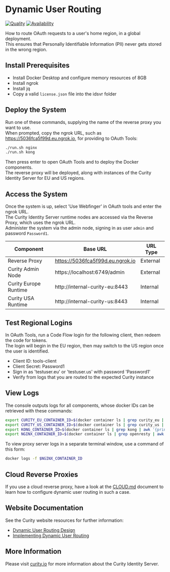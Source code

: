 # Dynamic User Routing

[![Quality](https://img.shields.io/badge/quality-demo-red)](https://curity.io/resources/code-examples/status/)
[![Availability](https://img.shields.io/badge/availability-source-blue)](https://curity.io/resources/code-examples/status/)

How to route OAuth requests to a user's home region, in a global deployment.\
This ensures that Personally Identifiable Information (PII) never gets stored in the wrong region.

## Install Prerequisites

- Install Docker Desktop and configure memory resources of 8GB
- Install ngrok
- Install jq
- Copy a valid `license.json` file into the idsvr folder

## Deploy the System

Run one of these commands, supplying the name of the reverse proxy you want to use.\
When prompted, copy the ngrok URL, such as https://5036fca5f99d.eu.ngrok.io, for providing to OAuth Tools:

```bash
./run.sh nginx
./run.sh kong
```

Then press enter to open OAuth Tools and to deploy the Docker components.\
The reverse proxy will be deployed, along with instances of the Curity Identity Server for EU and US regions.

## Access the System

Once the system is up, select 'Use Webfinger' in OAuth tools and enter the ngrok URL.\
The Curity Identity Server runtime nodes are accessed via the Reverse Proxy, which uses the ngrok URL.\
Administer the system via the admin node, signing in as user `admin` and password `Password1`.

| Component | Base URL | URL Type |
| --------- | -------- | -------- |
| Reverse Proxy | https://5036fca5f99d.eu.ngrok.io | External |
| Curity Admin Node | https://localhost:6749/admin | External |
| Curity Europe Runtime | http://internal-curity-eu:8443 | Internal |
| Curity USA Runtime | http://internal-curity-us:8443 | Internal |

## Test Regional Logins

In OAuth Tools, run a Code Flow login for the following client, then redeem the code for tokens.\
The login will begin in the EU region, then may switch to the US region once the user is identified.

- Client ID: tools-client
- Client Secret: Password1
- Sign in as 'testuser.eu' or 'testuser.us' with password 'Password1'
- Verify from logs that you are routed to the expected Curity instance

## View Logs

The console outputs logs for all components, whose docker IDs can be retrieved with these commands:

```bash
export CURITY_EU_CONTAINER_ID=$(docker container ls | grep curity_eu | awk '{print $1}')
export CURITY_US_CONTAINER_ID=$(docker container ls | grep curity_us | awk '{print $1}')
export KONG_CONTAINER_ID=$(docker container ls | grep kong | awk '{print $1}')
export NGINX_CONTAINER_ID=$(docker container ls | grep openresty | awk '{print $1}')
```

To view proxy server logs in a separate terminal window, use a command of this form:

```bash
docker logs -f $NGINX_CONTAINER_ID
```

## Cloud Reverse Proxies

If you use a cloud reverse proxy, have a look at the [CLOUD.md](CLOUD.md) document to learn how to configure dynamic user
routing in such a case.

## Website Documentation

See the Curity website resources for further information:

- [Dynamic User Routing Design](https://curity.io/resources/learn/dynamic-user-routing/)
- [Implementing Dynamic User Routing](https://curity.io/resources/learn/implementing-dynamic-user-routing/)

## More Information

Please visit [curity.io](https://curity.io/) for more information about the Curity Identity Server.
